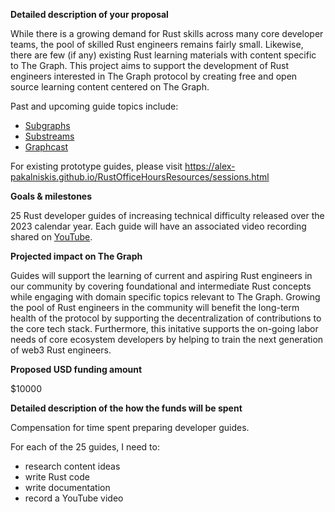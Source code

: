 **Detailed description of your proposal**

While there is a growing demand for Rust skills across many core developer teams, the pool of skilled Rust engineers remains fairly small. 
Likewise, there are few (if any) existing Rust learning materials with content specific to The Graph.
This project aims to support the development of Rust engineers interested in The Graph protocol by creating free and open source learning content centered on The Graph.

Past and upcoming guide topics include:
* [Subgraphs](https://thegraph.com/docs/en/developing/creating-a-subgraph/)
* [Substreams](https://substreams.streamingfast.io/)
* [Graphcast](https://docs.graphops.xyz/graphcast/intro)

For existing prototype guides, please visit https://alex-pakalniskis.github.io/RustOfficeHoursResources/sessions.html

**Goals & milestones**

25 Rust developer guides of increasing technical difficulty released over the 2023 calendar year.
Each guide will have an associated video recording shared on [YouTube](https://www.youtube.com/@alexpakalniskis).

**Projected impact on The Graph**

Guides will support the learning of current and aspiring Rust engineers in our community by covering foundational and intermediate Rust concepts while engaging with domain specific topics relevant to The Graph. Growing the pool of Rust engineers in the community will benefit the long-term health of the protocol by supporting the decentralization of contributions to the core tech stack. Furthermore, this initative supports the on-going labor needs of core ecosystem developers by helping to train the next generation of web3 Rust engineers. 

**Proposed USD funding amount**

$10000

**Detailed description of the how the funds will be spent**

Compensation for time spent preparing developer guides.

For each of the 25 guides, I need to:
* research content ideas
* write Rust code
* write documentation
* record a YouTube video 
